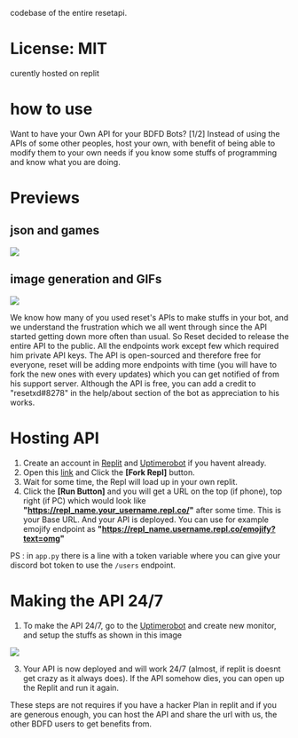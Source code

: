 codebase of the entire resetapi.
# License: MIT

curently hosted on replit

# how to use

Want to have your Own API for your BDFD Bots? [1/2]
Instead of using the APIs of some other peoples, host your own, with benefit of being able to modify them to your own needs if you know some stuffs of programming and know what you are doing.
# Previews 

## json and games
<img src="https://cdn.discordapp.com/attachments/780036165578784808/1014482629296406568/unknown.png">

## image generation and GIFs

<img src ="https://cdn.discordapp.com/attachments/780036165578784808/1014482640365174824/unknown.png">

We know how many of you used reset's APIs to make stuffs in your bot, and we understand the frustration which we all went through since the API started getting down more often than usual. So Reset decided to release the entire API to the public. All the endpoints work except few which required him private API keys.
The API is open-sourced and therefore free for everyone, reset will be adding more endpoints with time (you will have to fork the new ones with every updates) which you can get notified of from his support server. Although the API is free, you can add a credit to "resetxd#8278" in the help/about section of the bot as appreciation to his works.

# Hosting API

1. Create an account in <a href="https://replit.com/">Replit</a> and <a href="https://uptimerobot.com/">Uptimerobot</a> if you havent already.
2. Open this <a href="https://replit.com/@resetxd/lazy-ppl-made-me-do-this?v=1">link</a> and Click the **[Fork Repl]** button.
3. Wait for some time, the Repl will load up in your own replit.
4. Click the **[Run Button]** and you will get a URL on the top (if phone), top right (if PC) which would look like **"https://repl_name.your_username.repl.co/"** after some time. This is your Base URL. And your API is deployed. You can use for example emojify endpoint as **"https://repl_name.username.repl.co/emojify?text=omg"**

PS : in `app.py` there is a line with a token variable where you can give your discord bot token to use the `/users` endpoint.

# Making the API 24/7

1. To make the API 24/7, go to the <a href="https://uptimerobot.com/">Uptimerobot</a> and create new monitor, and setup the stuffs as shown in this image
<img src="https://cdn.discordapp.com/attachments/780036165578784808/1014487544651591730/unknown.png">

3. Your API is now deployed and will work 24/7 (almost, if replit is doesnt get crazy as it always does). If the API somehow dies, you can open up the Replit and run it again.

These steps are not requires if you have a hacker Plan in replit and if you are generous enough, you can host the API and share the url with us, the other BDFD users to get benefits from.